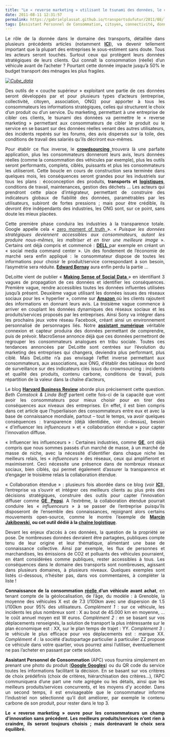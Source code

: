 ```yaml
---
title: "Le « reverse marketing » utilisant le tsunami des données, le consommateur reprend la main – quelles conséquences dans le domaine des transports ?"
date: 2011-08-11 12:31:57
permalink: https://gabrielplassat.github.io/transportsdufutur/2011/08/le-reverse-marketing-utilisant-le-tsunami-des-donnees-le-consommateur-reprend-la-main-quelles-conseq.html
tags: [Assistant Personnel de Consommation, citoyen, connectivité, donnée data, données réelles, Efficacité énergétique, Energie, General Electric, google, internet, management de la mobilité, marchandises, marketing individualisé, open innovation, open source, partage de données, sousveillance, TED, véhicule propre]
---
```


<p style="text-align: justify">Le rôle de la donnée dans le domaine des transports, détaillée dans plusieurs précédents articles (notamment <strong><a href="https://gabrielplassat.github.io/transportsdufutur/2010/09/metanote-tdf-7-la-donnee-enjeu-strategique-des-mobilites-multimodales-quelles-perspectives.html" target="_blank">ICI</a></strong>), va devenir tellement important que la plupart des entreprises le sous-estiment sans doute. Tous les acteurs seront touchés. Surtout ceux qui protègent leurs données stratégiques de leurs clients. Qui connaît la consommation (réelle) d’un véhicule avant de l’acheter ? Pourtant cette donnée impacte jusqu’à 50% le budget transport des ménages les plus fragiles.</p> <p style="text-align: justify"><em><a href="https://gabrielplassat.github.io/transportsdufutur/wp-content/uploads/sites/6/old/6a0120a66d2ad4970b0153909a8161970b-pi.jpg"><img alt="Cube_data" border="0" class="asset  asset-image at-xid-6a0120a66d2ad4970b0153909a8161970b image-full" src="/wp-content/uploads/sites/6/old/6a0120a66d2ad4970b0153909a8161970b-800wi.jpg" title="Cube_data" /></a> <br /> </em></p>  <!--more-->   <p style="text-align: justify">Des outils de « couche supérieur » exploitant une partie de ces données seront développés par et pour plusieurs types d’acteurs (entreprise, collectivité, citoyen, association, ONG) pour apporter à tous les consommateurs les informations stratégiques, celles qui structurent le choix d’un produit ou d’un service. Du marketing, permettant à une entreprise de cibler ces clients, le tsunami des données va permettre le « reverse marketing » permettant aux consommateurs de cibler le produit ou le service en se basant sur des données réelles venant des autres utilisateurs, des incidents repérés sur les forums, des avis dispersés sur la toile, des conditions de travail des salariés qu’ils décriront eux-mêmes.</p> <p style="text-align: justify">Pour établir ce flux inverse, le <strong><a href="http://fr.wikipedia.org/wiki/Crowdsourcing" target="_blank">crowdsourcing </a></strong>trouvera là une parfaite application, plus les consommateurs donneront leurs avis, leurs données réelles (comme la consommation des véhicules par exemple), plus les outils seront performants, complets, ciblés, puissants et plus les consommateurs les utiliseront. Cette boucle en cours de construction sera terminée dans quelques mois, les conséquences seront grandes pour les industriels sur tous les plans : écoconception des produits, <strong>transports et <a href="https://gabrielplassat.github.io/transportsdufutur/2010/04/supply-chain-meter-un-agregateur-dindicateur.html" target="_blank">logistiques</a></strong>, conditions de travail, maintenances, gestion des déchets ... Les acteurs qui prendront cette place d’intégrateur, permettant de construire des indicateurs globaux de fiabilité des données, paramétrables par les utilisateurs, subiront de fortes pressions ; mais pour être crédible, ils devront être indépendants des industries, les ONG sont, sur ce point, sans doute les mieux placées.</p> <p style="text-align: justify">Cette première phase conduira les industries à la transparence totale. Google appelle cela « <a href="http://knowledge.wharton.upenn.edu/article.cfm?articleid=2825">zero moment of truth </a>». « <em>Puisque les données stratégiques deviennent accessibles aux consommateurs, autant les produire nous-mêmes, les maîtriser et en tirer une meilleure image</em> ». Certains ont déjà compris et commencé : <a href="https://gabrielplassat.github.io/transportsdufutur/2010/12/social-media-listening-command-center.html" target="_blank"><strong>DELL</strong> </a>par exemple en créant un « social media command center ». Un des fondement de l’économie de marché sera enfin appliqué : le consommateur dispose de toutes les informations pour choisir le produit/service correspondant à son besoin, l’asymétrie sera réduite. <strong><a href="http://www.amazon.fr/Propaganda-Comment-manipuler-lopinion-democratie/dp/2355220018" target="_blank">Edward Bernay</a></strong> aura enfin perdu la partie …</p> <p style="text-align: justify">DeLoitte vient de publier « <a href="http://www.deloitte.com/view/en_US/us/Insights/Browse-by-Content-Type/deloitte-review/f7e9ceb3b2741310VgnVCM1000001a56f00aRCRD.htm" target="_blank"><strong>Making Sense of Social Data</strong> </a>» en identifiant 3 vagues de propagation de ces données et identifier les conséquences. Première vague, rendre accessibles toutes les données influentes utilisées jusqu’à présent. Deuxième vague utilisant les données issues des réseaux sociaux pour les « hyperlier », comme sur <a href="https://gabrielplassat.github.io/transportsdufutur/2011/08/lavenir-de-lenergie-dans-les-transports-amazon-energy-service.html" target="_blank"><strong>Amazon</strong> </a>où les clients rajoutent des informations en donnant leurs avis. La troisième vague commence à arriver en couplant les données dynamiques des réseaux sociaux et les produits/services proposés par les entreprises. Ainsi Sony va intégrer dans les prochains jeux votre réseau Facebook, créant ainsi un environnement personnalisé de personnages liés. Notre <strong><a href="https://gabrielplassat.github.io/transportsdufutur/2010/11/metanote-tdf-10-nous-etions-nous-sommes-et-nous-serons-des-cyborgs-lassistant-personnel-de-mobilite.html" target="_blank">assistant numérique</a></strong> véritable connexion et capteur produira des données permettant de comprendre, puis de prévoir. MacroSense annonce déjà que ces données permettront de regrouper les consommateurs analogues en tribu sociale. Toutes ces tendances annoncées par DeLoitte sont centrées sur l’évolution du marketing des entreprises qui changera, deviendra plus performant, plus ciblé. Mais DeLoitte n’a pas envisagé l’effet inverse permettant aux consommateurs, aux associations, aux ONG, d’établir des tableaux de bord de surveillance sur des indicateurs clés issus du crownsourcing : incidents et qualité des produits, contenu carbone, conditions de travail, puis répartition de la valeur dans la chaîne d’acteurs,</p> <p style="text-align: justify">Le blog <strong><a href="http://blogs.hbr.org/cs/2011/08/business_customers_are_digital.html">Harvard Business Review</a></strong> aborde plus précisement cette question. <em>Beth Comstock & Linda Boff</em> partent cette fois-ci de la capacité que vont avoir les consommateurs pour mieux choisir pour en tirer des conséquences aux niveaux des entreprises. En effet, il est bien compris dans cet article que l’hyperliaison des consommateurs entre eux et avec la base de connaissance mondiale, partout – tout le temps, va avoir quelques conséquences : transparence (déjà identidiée, voir ci-dessus), besoin « d’influencer les <em>influenceurs</em> » et « collaboration étendue » pour capter l’innovation diffuse.</p> <p style="text-align: justify">« Influencer les influenceurs » : Certaines industries, comme <strong><a href="https://gabrielplassat.github.io/transportsdufutur/2010/11/general-electric-se-prepare-a-devenir-le-leader-mondial-en-matiere-de-mobilite-electrique.html" target="_blank">GE</a></strong>, ont déjà compris que nous sommes passés d’un marché de masse, à un marché de masse de niche, avec la nécessité d’identifier dans chaque niche les meilleurs relais, les « <em>influenceurs</em> » des réseaux, ceux qui amplifieront et maximiseront. Ceci nécessite une présence dans de nombreux réseaux sociaux, bien ciblés, qui permet également d’assurer la transparence et d’engager le troisième relais la collaboration étendue.</p> <p style="text-align: justify">« Collaboration étendue » : plusieurs fois abordée dans ce blog (voir <strong><a href="https://gabrielplassat.github.io/transportsdufutur/2010/12/quand-le-citoyen-consommateur-devient-coproducteur-aujourdhui-des-disques-des-meubles-et-demain-.html" target="_blank">ICI</a></strong>), l’entreprise va s’ouvrir et intégrer ces meilleurs clients au plus près des décisions stratégiques, construire des outils pour capter l’innovation diffuser comme <a href="https://gabrielplassat.github.io/transportsdufutur/2010/11/innovation-collective-des-reseaux-a-laide-du-prive-quelles-consequences.html" target="_blank"><strong>GE</strong>, <strong>Pepsi</strong></a>. A l’extrême, la collaboration étendue pourrait conduire les « <em>influenceurs</em> » à se passer de l’entreprise puisqu’ils disposeront de l’ensemble des connaissances, rejoignant alors certains mouvements open-source, comme le montre l’exemple de <strong><a href="https://gabrielplassat.github.io/transportsdufutur/2011/05/ultra-low-cost-open-source-la-voie-.html" target="_blank">Marcin Jakibowski</a>, ou cet outil dédié à la <a href="https://gabrielplassat.github.io/transportsdufutur/2010/12/quand-la-chaine-logistique-devient-transparente.html" target="_blank">chaîne logistique</a></strong>.</p> <p style="text-align: justify">Devant les enjeux d’accès à ces données, la question de la propriété se pose. De nombreuses données devraient être partagées, publiques compte tenu de leur origine et leur thématique, alimentant une base de connaissance collective. Ainsi par exemple, les flux de personnes et marchandises, les émissions de CO2 et polluants des véhicules pourraient, en étant considérées comme publiques, rester accessibles à tous. Les conséquences dans le domaine des transports sont nombreuses, agissant dans plusieurs domaines, à plusieurs niveaux. Quelques exemples sont listés ci-dessous, n’hésiter pas, dans vos commentaires, à compléter la liste !</p> <p style="text-align: justify"><strong>Connaissance de la consommation <a href="https://gabrielplassat.github.io/transportsdufutur/2010/06/garmin-ecoroute-ce-nest-quun-debut-vers-plus-de-transparence.html" target="_blank">réelle </a>d’un véhicule avant achat</strong>, en tenant compte de la géolocalisation, de l’âge, du modèle : à Grenoble, la moyenne des véhicules X est de 7.3 l/100km avec une dispersion de 1.5 l/100km pour 95% des utilisateurs. <em>Complément 1</em> : sur ce véhicule, les incidents les plus nombreux sont : X au bout de 45.000 km en moyenne, … le coût annuel moyen est W euros. <em>Complément 2 :</em> en se basant sur vos déplacements renseignés, la solution de transport la plus intéressante sur le plan économique est : XX, sur le plan temps de trajet : YY. <em>Complément 3</em> : le véhicule le plus efficace pour vos déplacements est : marque XX. <em>Complément 4 :</em> la société d’autopartage particulier à particulier ZZ propose ce véhicule dans votre quartier, vous pourrez ainsi l’utiliser, éventuellement ne pas l’acheter en passant par cette solution.</p> <p style="text-align: justify"><strong>Assistant Personnel de Consommation</strong> (APC) vous fournira simplement en prenant une photo du produit (<strong><a href="https://gabrielplassat.github.io/transportsdufutur/2009/12/google-googles-comment-lacte-dachat-pourrait-etre-bouleverse.html" target="_blank">Google Googles</a></strong>) ou du QR code du service toutes les informations facilitant la décision. En se basant sur vos critères de choix prédéfinis (choix de critères, hiérarchisation des critères…), l’APC communiquera d’une part une note agrégée ou les détails, ainsi que les meilleurs produits/services concurrents, et les moyens d’y accéder. Dans un second temps, il est envisageable que le consommateur informe l’industriel non sélectionné qu’il doit améliorer, par exemple le contenu carbone de son produit, pour rester dans le top 3.</p> <p style="text-align: justify"><strong>Le « reverse marketing » ouvre pour les consommateurs un champ d’innovation sans précédent. Les meilleurs produits/services n’ont rien à craindre, ils seront toujours choisis ; mais dorénavant le choix sera équilibré.</strong></p>
